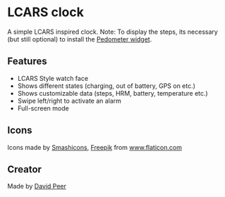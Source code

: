 # LCARS clock

A simple LCARS inspired clock.
Note: To display the steps, its necessary (but still optional) to install
the [Pedometer widget](https://banglejs.com/apps/#pedometer%20widget).

## Features
 * LCARS Style watch face
 * Shows different states (charging, out of battery, GPS on etc.)
 * Shows customizable data (steps, HRM, battery, temperature etc.)
 * Swipe left/right to activate an alarm
 * Full-screen mode

## Icons
<div>Icons made by <a href="https://www.flaticon.com/authors/smashicons" title="Smashicons">Smashicons</a>, <a href="https://www.freepik.com" title="Freepik">Freepik</a> from <a href="https://www.flaticon.com/" title="Flaticon">www.flaticon.com</a></div>


## Creator
Made by [David Peer](https://github.com/peerdavid)